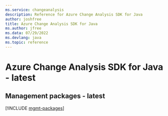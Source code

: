 ```yaml
---
ms.service: changeanalysis
description: Reference for Azure Change Analysis SDK for Java
author: joshfree
title: Azure Change Analysis SDK for Java
ms.author: jfree
ms.data: 07/29/2022
ms.devlang: java
ms.topic: reference
---
```

# Azure Change Analysis SDK for Java - latest

## Management packages - latest
[!INCLUDE [mgmt-packages](change-analysis-mgmt-index.md)]